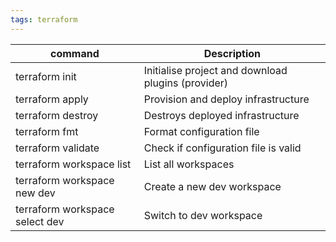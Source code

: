 ```yaml
---
tags: terraform
---
```


| command                        | Description                                        |
| ------------------------------ | -------------------------------------------------- |
| terraform init                 | Initialise project and download plugins (provider) |
| terraform apply                | Provision and deploy infrastructure                |
| terraform destroy              | Destroys deployed infrastructure                   |
| terraform fmt                  | Format configuration file                          |
| terraform validate             | Check if configuration file is valid               |
| terraform workspace list       | List all workspaces                                |
| terraform workspace new dev    | Create a new dev workspace                         |
| terraform workspace select dev | Switch to dev workspace                            |
